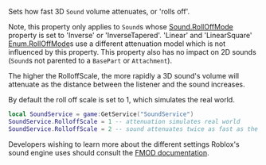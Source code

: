 Sets how fast 3D `Sound` volume attenuates, or 'rolls off'.

Note, this property only applies to `Sound`s whose [Sound.RollOffMode](https://developer.roblox.com/api-reference/property/Sound/RollOffMode) property is set to 'Inverse' or 'InverseTapered'. 'Linear' and 'LinearSquare' [Enum.RollOffMode](https://developer.roblox.com/search#stq=RollOffMode)s use a different attenuation model which is not influenced by this property. This property also has no impact on 2D sounds (`Sound`s not parented to a `BasePart` or `Attachment`).

The higher the RolloffScale, the more rapidly a 3D sound's volume will attenuate as the distance between the listener and the sound increases.

By default the roll off scale is set to 1, which simulates the real world.

```lua
local SoundService = game:GetService("SoundService")
SoundService.RolloffScale = 1 -- attenuation simulates real world
SoundService.RolloffScale = 2 -- sound attenuates twice as fast as the real world
```

Developers wishing to learn more about the different settings Roblox's sound engine uses should consult the [FMOD documentation][1].

[1]: https://www.fmod.com/docs/api/content/generated/overview/3dsound.html